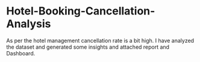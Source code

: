 # Hotel-Booking-Cancellation-Analysis
As per the hotel management cancellation rate is a bit high. I have analyzed the dataset and generated some insights and attached report and Dashboard.
